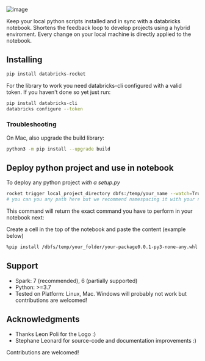 ![image](https://user-images.githubusercontent.com/2252355/118677158-5293ed80-b7fc-11eb-9619-e98829bbc9ce.png)

Keep your local python scripts installed and in sync with a databricks notebook.
Shortens the feedback loop to develop projects using a hybrid enviroment.
Every change on your local machine is directly applied to the notebook.


## Installing


```sh
pip install databricks-rocket
```

For the library to work you need databricks-cli configured with a valid token.
If you haven't done so yet just run:

```sh
pip install databricks-cli
databricks configure --token
```

### Troubleshooting

On Mac, also upgrade the build library:

```sh
python3 -m pip install --upgrade build 
```

## Deploy python project and use in notebook


To deploy any python project *with a setup.py*

```sh
rocket trigger local_project_directory dbfs:/temp/your_name --watch=True
# you can you any path here but we recommend namespacing it with your name
```


This command will return the exact command you have to perform in your notebook next:

Create a cell in the top of the notebook and paste the content (example below)

```sh
%pip install /dbfs/temp/your_folder/your-package0.0.1-py3-none-any.whl  --force-reinstall --no-deps 
```


## Support

- Spark: 7 (recommended), 6 (partially supported)  
- Python: >=3.7
- Tested on Platform: Linux, Mac. Windows will probably not work but contributions are welcomed!


## Acknowledgments

- Thanks Leon Poli for the Logo :)
- Stephane Leonard for source-code and documentation improvements :)

Contributions are welcomed!
